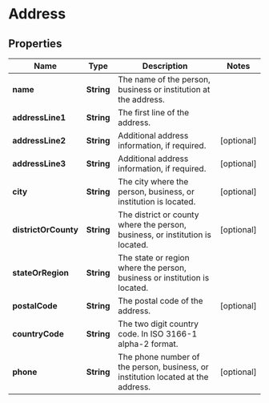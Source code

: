 
# Address

## Properties
Name | Type | Description | Notes
------------ | ------------- | ------------- | -------------
**name** | **String** | The name of the person, business or institution at the address. | 
**addressLine1** | **String** | The first line of the address. | 
**addressLine2** | **String** | Additional address information, if required. |  [optional]
**addressLine3** | **String** | Additional address information, if required. |  [optional]
**city** | **String** | The city where the person, business, or institution is located. |  [optional]
**districtOrCounty** | **String** | The district or county where the person, business, or institution is located. |  [optional]
**stateOrRegion** | **String** | The state or region where the person, business or institution is located. | 
**postalCode** | **String** | The postal code of the address. |  [optional]
**countryCode** | **String** | The two digit country code. In ISO 3166-1 alpha-2 format. | 
**phone** | **String** | The phone number of the person, business, or institution located at the address. |  [optional]



